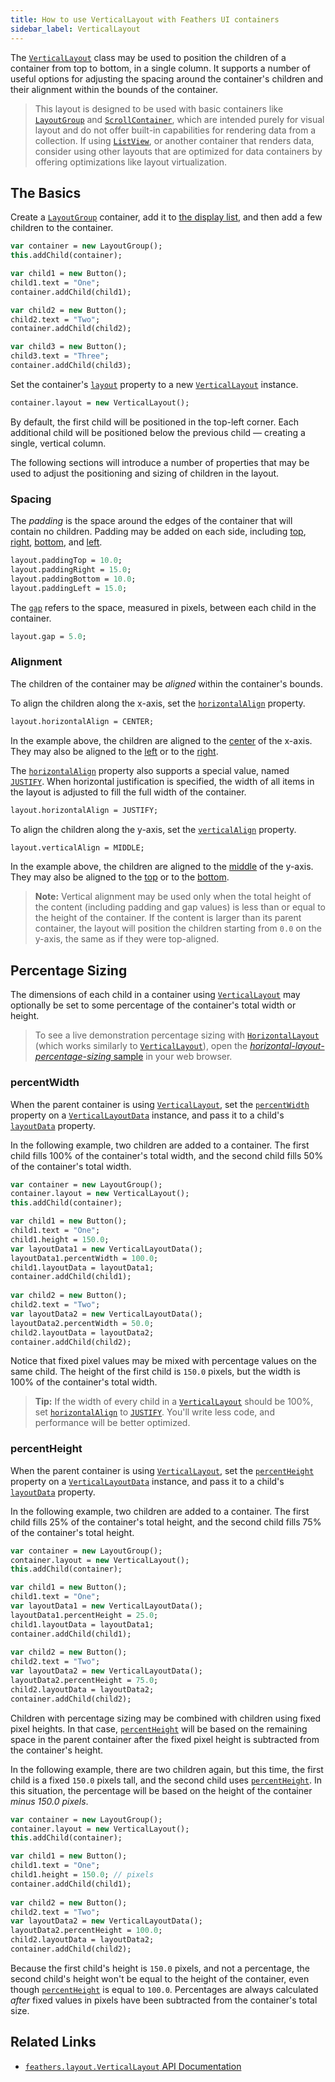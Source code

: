 ```yaml
---
title: How to use VerticalLayout with Feathers UI containers
sidebar_label: VerticalLayout
---
```


The [`VerticalLayout`](https://api.feathersui.com/current/feathers/layout/VerticalLayout.html) class may be used to position the children of a container from top to bottom, in a single column. It supports a number of useful options for adjusting the spacing around the container's children and their alignment within the bounds of the container.

> This layout is designed to be used with basic containers like [`LayoutGroup`](./layout-group.md) and [`ScrollContainer`](./scroll-container.md), which are intended purely for visual layout and do not offer built-in capabilities for rendering data from a collection. If using [`ListView`](./list-view.md), or another container that renders data, consider using other layouts that are optimized for data containers by offering optimizations like layout virtualization.

## The Basics

Create a [`LayoutGroup`](./layout-group.md) container, add it to [the display list](https://books.openfl.org/openfl-developers-guide/display-programming/basics-of-display-programming.html), and then add a few children to the container.

```hx
var container = new LayoutGroup();
this.addChild(container);

var child1 = new Button();
child1.text = "One";
container.addChild(child1);

var child2 = new Button();
child2.text = "Two";
container.addChild(child2);

var child3 = new Button();
child3.text = "Three";
container.addChild(child3);
```

Set the container's [`layout`](https://api.feathersui.com/current/feathers/layout/feathers/controls/LayoutGroup.html#layout) property to a new [`VerticalLayout`](https://api.feathersui.com/current/feathers/layout/VerticalLayout.html) instance.

```hx
container.layout = new VerticalLayout();
```

By default, the first child will be positioned in the top-left corner. Each additional child will be positioned below the previous child — creating a single, vertical column.

The following sections will introduce a number of properties that may be used to adjust the positioning and sizing of children in the layout.

### Spacing

The _padding_ is the space around the edges of the container that will contain no children. Padding may be added on each side, including [top](https://api.feathersui.com/current/feathers/controls/VerticalLayout.html#paddingTop), [right](https://api.feathersui.com/current/feathers/controls/VerticalLayout.html#paddingRight), [bottom](https://api.feathersui.com/current/feathers/controls/VerticalLayout.html#paddingBottom), and [left](https://api.feathersui.com/current/feathers/controls/VerticalLayout.html#paddingLeft).

```hx
layout.paddingTop = 10.0;
layout.paddingRight = 15.0;
layout.paddingBottom = 10.0;
layout.paddingLeft = 15.0;
```

The [`gap`](https://api.feathersui.com/current/feathers/layout/VerticalLayout.html#gap) refers to the space, measured in pixels, between each child in the container.

```hx
layout.gap = 5.0;
```

### Alignment

The children of the container may be _aligned_ within the container's bounds.

To align the children along the x-axis, set the [`horizontalAlign`](https://api.feathersui.com/current/feathers/layout/VerticalLayout.html#horizontalAlign) property.

```hx
layout.horizontalAlign = CENTER;
```

In the example above, the children are aligned to the [center](https://api.feathersui.com/current/feathers/layout/HorizontalAlign.html#CENTER) of the x-axis. They may also be aligned to the [left](https://api.feathersui.com/current/feathers/layout/HorizontalAlign.html#LEFT) or to the [right](https://api.feathersui.com/current/feathers/layout/HorizontalAlign.html#RIGHT).

The [`horizontalAlign`](https://api.feathersui.com/current/feathers/layout/VerticalLayout.html#horizontalAlign) property also supports a special value, named [`JUSTIFY`](https://api.feathersui.com/current/feathers/layout/HorizontalAlign.html#JUSTIFY). When horizontal justification is specified, the width of all items in the layout is adjusted to fill the full width of the container.

```hx
layout.horizontalAlign = JUSTIFY;
```

To align the children along the y-axis, set the [`verticalAlign`](https://api.feathersui.com/current/feathers/layout/VerticalLayout.html#verticalAlign) property.

```hx
layout.verticalAlign = MIDDLE;
```

In the example above, the children are aligned to the [middle](https://api.feathersui.com/current/feathers/layout/VerticalAlign.html#MIDDLE) of the y-axis. They may also be aligned to the [top](https://api.feathersui.com/current/feathers/layout/VerticalAlign.html#TOP) or to the [bottom](https://api.feathersui.com/current/feathers/layout/VerticalAlign.html#BOTTOM).

> **Note:** Vertical alignment may be used only when the total height of the content (including padding and gap values) is less than or equal to the height of the container. If the content is larger than its parent container, the layout will position the children starting from `0.0` on the y-axis, the same as if they were top-aligned.

## Percentage Sizing

The dimensions of each child in a container using [`VerticalLayout`](https://api.feathersui.com/current/feathers/layout/VerticalLayout.html) may optionally be set to some percentage of the container's total width or height.

> To see a live demonstration percentage sizing with [`HorizontalLayout`](https://api.feathersui.com/current/feathers/layout/HorizontalLayout.html) (which works similarly to [`VerticalLayout`](https://api.feathersui.com/current/feathers/layout/VerticalLayout.html)), open the [_horizontal-layout-percentage-sizing_ sample](https://feathersui.com/samples/haxe-openfl/horizontal-layout-percentage-sizing/) in your web browser.

### percentWidth

When the parent container is using [`VerticalLayout`](https://api.feathersui.com/current/feathers/layout/VerticalLayout.html), set the [`percentWidth`](https://api.feathersui.com/current/feathers/layout/VerticalLayoutData.html#percentWidth) property on a [`VerticalLayoutData`](https://api.feathersui.com/current/feathers/layout/VerticalLayoutData.html) instance, and pass it to a child's [`layoutData`](https://api.feathersui.com/current/feathers/layout/ILayoutObject.html#layoutData) property.

In the following example, two children are added to a container. The first child fills 100% of the container's total width, and the second child fills 50% of the container's total width.

```hx
var container = new LayoutGroup();
container.layout = new VerticalLayout();
this.addChild(container);

var child1 = new Button();
child1.text = "One";
child1.height = 150.0;
var layoutData1 = new VerticalLayoutData();
layoutData1.percentWidth = 100.0;
child1.layoutData = layoutData1;
container.addChild(child1);
 
var child2 = new Button();
child2.text = "Two";
var layoutData2 = new VerticalLayoutData();
layoutData2.percentWidth = 50.0;
child2.layoutData = layoutData2;
container.addChild(child2);
```

Notice that fixed pixel values may be mixed with percentage values on the same child. The height of the first child is `150.0` pixels, but the width is 100% of the container's total width.

> **Tip:** If the width of every child in a [`VerticalLayout`](https://api.feathersui.com/current/feathers/layout/VerticalLayout.html) should be 100%, set [`horizontalAlign`](https://api.feathersui.com/current/feathers/layout/VerticalLayout.html#horizontalAlign) to [`JUSTIFY`](https://api.feathersui.com/current/feathers/layout/HorizontalAlign.html#JUSTIFY). You'll write less code, and performance will be better optimized.

### percentHeight

When the parent container is using [`VerticalLayout`](https://api.feathersui.com/current/feathers/layout/VerticalLayout.html), set the [`percentHeight`](https://api.feathersui.com/current/feathers/layout/VerticalLayoutData.html#percentHeight) property on a [`VerticalLayoutData`](https://api.feathersui.com/current/feathers/layout/VerticalLayoutData.html) instance, and pass it to a child's [`layoutData`](https://api.feathersui.com/current/feathers/layout/ILayoutObject.html#layoutData) property.

In the following example, two children are added to a container. The first child fills 25% of the container's total height, and the second child fills 75% of the container's total height.

```hx
var container = new LayoutGroup();
container.layout = new VerticalLayout();
this.addChild(container);

var child1 = new Button();
child1.text = "One";
var layoutData1 = new VerticalLayoutData();
layoutData1.percentHeight = 25.0;
child1.layoutData = layoutData1;
container.addChild(child1);
 
var child2 = new Button();
child2.text = "Two";
var layoutData2 = new VerticalLayoutData();
layoutData2.percentHeight = 75.0;
child2.layoutData = layoutData2;
container.addChild(child2);
```

Children with percentage sizing may be combined with children using fixed pixel heights. In that case, [`percentHeight`](https://api.feathersui.com/current/feathers/layout/VerticalLayoutData.html#percentHeight) will be based on the remaining space in the parent container after the fixed pixel height is subtracted from the container's height.

In the following example, there are two children again, but this time, the first child is a fixed `150.0` pixels tall, and the second child uses [`percentHeight`](https://api.feathersui.com/current/feathers/layout/VerticalLayoutData.html#percentHeight). In this situation, the percentage will be based on the height of the container _minus 150.0 pixels_.

```hx
var container = new LayoutGroup();
container.layout = new VerticalLayout();
this.addChild(container);

var child1 = new Button();
child1.text = "One";
child1.height = 150.0; // pixels
container.addChild(child1);
 
var child2 = new Button();
child2.text = "Two";
var layoutData2 = new VerticalLayoutData();
layoutData2.percentHeight = 100.0;
child2.layoutData = layoutData2;
container.addChild(child2);
```

Because the first child's height is `150.0` pixels, and not a percentage, the second child's height won't be equal to the height of the container, even though [`percentHeight`](https://api.feathersui.com/current/feathers/layout/VerticalLayoutData.html#percentHeight) is equal to `100.0`. Percentages are always calculated _after_ fixed values in pixels have been subtracted from the container's total size.

## Related Links

- [`feathers.layout.VerticalLayout` API Documentation](https://api.feathersui.com/current/feathers/layout/VerticalLayout.html)
